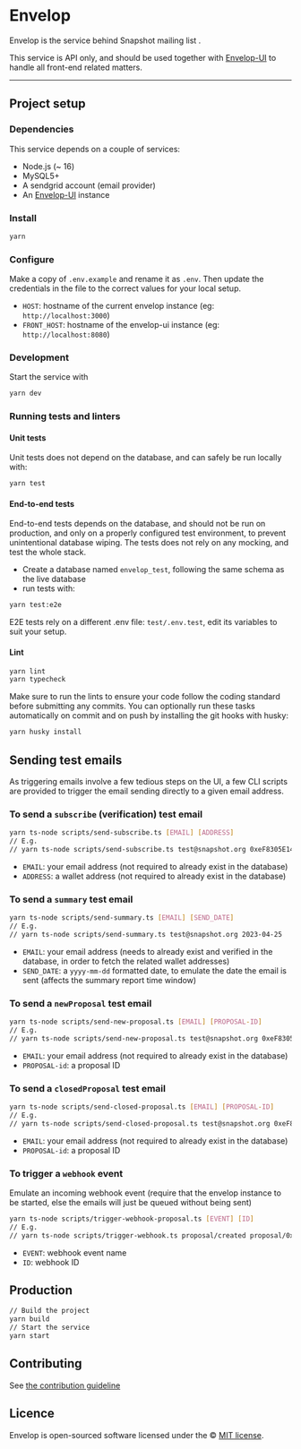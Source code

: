 # Envelop

Envelop is the service behind Snapshot mailing list .

This service is API only, and should be used together with [Envelop-UI](https://github.com/snapshot-labs/envelop-ui) to handle all front-end related matters.

---

## Project setup

### Dependencies

This service depends on a couple of services:

- Node.js (~ 16)
- MySQL5+
- A sendgrid account (email provider)
- An [Envelop-UI](https://github.com/snapshot-labs/envelop-ui) instance

### Install

```bash
yarn
```

### Configure

Make a copy of `.env.example` and rename it as `.env`. Then update the credentials in the file to the correct values for your local setup.

- `HOST`: hostname of the current envelop instance (eg: `http://localhost:3000`)
- `FRONT_HOST`: hostname of the envelop-ui instance (eg: `http://localhost:8080`)

### Development

Start the service with

```bash
yarn dev
```

### Running tests and linters

#### Unit tests

Unit tests does not depend on the database, and can safely be run locally with:

```bash
yarn test
```

#### End-to-end tests

End-to-end tests depends on the database, and should not be run on production, and only on a properly configured test environment, to prevent unintentional database wiping.
The tests does not rely on any mocking, and test the whole stack.

- Create a database named `envelop_test`, following the same schema as the live database
- run tests with:

```bash
yarn test:e2e
```

E2E tests rely on a different .env file: `test/.env.test`, edit its variables to suit your setup.

#### Lint

```bash
yarn lint
yarn typecheck
```

Make sure to run the lints to ensure your code follow the coding standard before submitting any commits.
You can optionally run these tasks automatically on commit and on push by installing the git hooks with husky:

```bash
yarn husky install
```

## Sending test emails

As triggering emails involve a few tedious steps on the UI, a few CLI scripts are provided to
trigger the email sending directly to a given email address.

### To send a `subscribe` (verification) test email

```bash
yarn ts-node scripts/send-subscribe.ts [EMAIL] [ADDRESS]
// E.g.
// yarn ts-node scripts/send-subscribe.ts test@snapshot.org 0xeF8305E140ac520225DAf050e2f71d5fBcC543e7
```

- `EMAIL`: your email address (not required to already exist in the database)
- `ADDRESS`: a wallet address (not required to already exist in the database)

### To send a `summary` test email

```bash
yarn ts-node scripts/send-summary.ts [EMAIL] [SEND_DATE]
// E.g.
// yarn ts-node scripts/send-summary.ts test@snapshot.org 2023-04-25
```

- `EMAIL`: your email address (needs to already exist and verified in the database, in order to fetch the related wallet addresses)
- `SEND_DATE`: a `yyyy-mm-dd` formatted date, to emulate the date the email is sent (affects the summary report time window)

### To send a `newProposal` test email

```bash
yarn ts-node scripts/send-new-proposal.ts [EMAIL] [PROPOSAL-ID]
// E.g.
// yarn ts-node scripts/send-new-proposal.ts test@snapshot.org 0xeF8305E140ac520225DAf050e2f71d5fBcC543e7
```

- `EMAIL`: your email address (not required to already exist in the database)
- `PROPOSAL-id`: a proposal ID

### To send a `closedProposal` test email

```bash
yarn ts-node scripts/send-closed-proposal.ts [EMAIL] [PROPOSAL-ID]
// E.g.
// yarn ts-node scripts/send-closed-proposal.ts test@snapshot.org 0xeF8305E140ac520225DAf050e2f71d5fBcC543e7
```

- `EMAIL`: your email address (not required to already exist in the database)
- `PROPOSAL-id`: a proposal ID

### To trigger a `webhook` event

Emulate an incoming webhook event (require that the envelop instance to be started, else the emails will just be queued without being sent)

```bash
yarn ts-node scripts/trigger-webhook-proposal.ts [EVENT] [ID]
// E.g.
// yarn ts-node scripts/trigger-webhook.ts proposal/created proposal/0x88583c43b196ec86cee45345611b582108f1d6933ab688a7cae992a6baa552a6
```

- `EVENT`: webhook event name
- `ID`: webhook ID

## Production

```bash
// Build the project
yarn build
// Start the service
yarn start
```

## Contributing

See [the contribution guideline](.github/CONTRIBUTING.md)

## Licence

Envelop is open-sourced software licensed under the © [MIT license](LICENSE).
